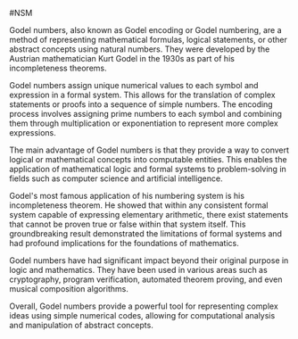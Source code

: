 #NSM 


Godel numbers, also known as Godel encoding or Godel numbering, are a method of representing mathematical formulas, logical statements, or other abstract concepts using natural numbers. They were developed by the Austrian mathematician Kurt Godel in the 1930s as part of his incompleteness theorems.

Godel numbers assign unique numerical values to each symbol and expression in a formal system. This allows for the translation of complex statements or proofs into a sequence of simple numbers. The encoding process involves assigning prime numbers to each symbol and combining them through multiplication or exponentiation to represent more complex expressions.

The main advantage of Godel numbers is that they provide a way to convert logical or mathematical concepts into computable entities. This enables the application of mathematical logic and formal systems to problem-solving in fields such as computer science and artificial intelligence.

Godel's most famous application of his numbering system is his incompleteness theorem. He showed that within any consistent formal system capable of expressing elementary arithmetic, there exist statements that cannot be proven true or false within that system itself. This groundbreaking result demonstrated the limitations of formal systems and had profound implications for the foundations of mathematics.

Godel numbers have had significant impact beyond their original purpose in logic and mathematics. They have been used in various areas such as cryptography, program verification, automated theorem proving, and even musical composition algorithms.

Overall, Godel numbers provide a powerful tool for representing complex ideas using simple numerical codes, allowing for computational analysis and manipulation of abstract concepts.